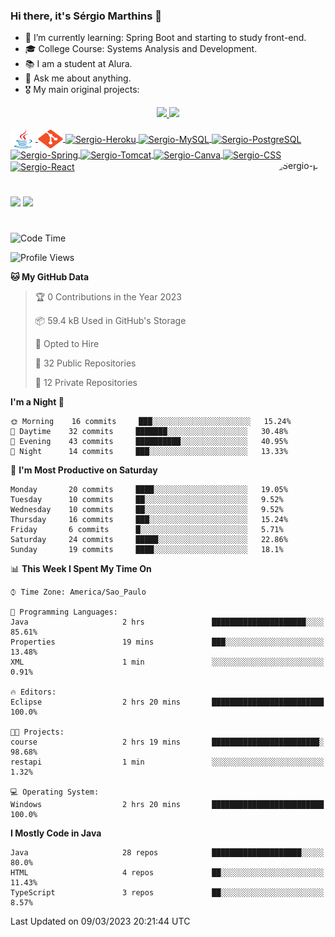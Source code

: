 ### Hi there, it's Sérgio Marthins 👋


- 🌱 I’m currently learning: Spring Boot and starting to study front-end.
- 🎓 College Course: Systems Analysis and Development.
- 📚  I am a student at Alura.
- 💬 Ask me about anything.
- 🎖 My main original projects: 

<div align="center">
  <a href="https://github.com/Almadavic">
  <img height="180em" src="https://github-readme-stats.vercel.app/api?username=Marthiins&show_icons=true&theme=dracula&include_all_commits=true&count_private=true"/>
  <img height="180em" src="https://github-readme-stats.vercel.app/api/top-langs/?username=Marthiins&layout=compact&langs_count=7&theme=dracula"/>
</div>
<div style="display: inline_block"><br>
  <img align="center" alt="Sergio-Java" height="30" width="40" src="https://raw.githubusercontent.com/devicons/devicon/master/icons/java/java-original.svg">
  <img align="center" alt="Sergio-Git" height="30" width="40" src="https://raw.githubusercontent.com/devicons/devicon/master/icons/git/git-original.svg">
  <img align="center" alt="Sergio-Heroku" height="30" width="40" src="https://cdn.jsdelivr.net/gh/devicons/devicon/icons/heroku/heroku-plain-wordmark.svg" />             
  <img align="center" alt="Sergio-MySQL" height="30" width="40" src="https://cdn.jsdelivr.net/gh/devicons/devicon/icons/mysql/mysql-original-wordmark.svg" />
  <img align="center" alt="Sergio-PostgreSQL" height="30" width="40" src="https://cdn.jsdelivr.net/gh/devicons/devicon/icons/postgresql/postgresql-plain-wordmark.svg" />
  <img align="center" alt="Sergio-Spring" height="30" width="40" src="https://cdn.jsdelivr.net/gh/devicons/devicon/icons/spring/spring-original-wordmark.svg" />
  <img align="center" alt="Sergio-Tomcat" height="30" width="40" src="https://cdn.jsdelivr.net/gh/devicons/devicon/icons/tomcat/tomcat-original-wordmark.svg" />
  <img align="center" alt="Sergio-Canva" height="30" width="40" src="https://cdn.jsdelivr.net/gh/devicons/devicon/icons/canva/canva-original.svg" />
  <img align="center" alt="Sergio-CSS" height="30" width="40" src="https://cdn.jsdelivr.net/gh/devicons/devicon/icons/css3/css3-original.svg" />
  <img align="center" alt="Sergio-React" height="30" width="40" src="https://cdn.jsdelivr.net/gh/devicons/devicon/icons/react/react-original.svg" />        
  <img align="right" alt="Sergio-pic" height="150" style="border-radius:50px;" src="https://user-images.githubusercontent.com/47826754/188357708-748fc4f4-5846-47a3-9063-ce04eeefcb8f.png">
</div>

#

<div> 
 <a href = "mailto:sergio.marthiins@gmail.com"><img src="https://img.shields.io/badge/-Gmail-%23333?style=for-the-badge&logo=gmail&logoColor=white" target="_blank"></a>
  <a href="https://www.linkedin.com/in/.........../" target="_blank"><img src="https://img.shields.io/badge/-LinkedIn-%230077B5?style=for-the-badge&logo=linkedin&logoColor=white" target="_blank"></a> 
</div>

#

<!--START_SECTION:waka-->
![Code Time](http://img.shields.io/badge/Code%20Time-31%20hrs%2025%20mins-blue)

![Profile Views](http://img.shields.io/badge/Profile%20Views-0-blue)

**🐱 My GitHub Data** 

> 🏆 0 Contributions in the Year 2023
 > 
> 📦 59.4 kB Used in GitHub's Storage 
 > 
> 💼 Opted to Hire
 > 
> 📜 32 Public Repositories 
 > 
> 🔑 12 Private Repositories  
 > 
**I'm a Night 🦉** 

```text
🌞 Morning    16 commits     ███░░░░░░░░░░░░░░░░░░░░░░   15.24% 
🌇 Daytime    32 commits     ███████░░░░░░░░░░░░░░░░░░   30.48% 
🌃 Evening    43 commits     ██████████░░░░░░░░░░░░░░░   40.95% 
🌙 Night      14 commits     ███░░░░░░░░░░░░░░░░░░░░░░   13.33%

```
📅 **I'm Most Productive on Saturday** 

```text
Monday       20 commits     ████░░░░░░░░░░░░░░░░░░░░░   19.05% 
Tuesday      10 commits     ██░░░░░░░░░░░░░░░░░░░░░░░   9.52% 
Wednesday    10 commits     ██░░░░░░░░░░░░░░░░░░░░░░░   9.52% 
Thursday     16 commits     ███░░░░░░░░░░░░░░░░░░░░░░   15.24% 
Friday       6 commits      █░░░░░░░░░░░░░░░░░░░░░░░░   5.71% 
Saturday     24 commits     █████░░░░░░░░░░░░░░░░░░░░   22.86% 
Sunday       19 commits     ████░░░░░░░░░░░░░░░░░░░░░   18.1%

```


📊 **This Week I Spent My Time On** 

```text
⌚︎ Time Zone: America/Sao_Paulo

💬 Programming Languages: 
Java                     2 hrs               █████████████████████░░░░   85.61% 
Properties               19 mins             ███░░░░░░░░░░░░░░░░░░░░░░   13.48% 
XML                      1 min               ░░░░░░░░░░░░░░░░░░░░░░░░░   0.91%

🔥 Editors: 
Eclipse                  2 hrs 20 mins       █████████████████████████   100.0%

🐱‍💻 Projects: 
course                   2 hrs 19 mins       ████████████████████████░   98.68% 
restapi                  1 min               ░░░░░░░░░░░░░░░░░░░░░░░░░   1.32%

💻 Operating System: 
Windows                  2 hrs 20 mins       █████████████████████████   100.0%

```

**I Mostly Code in Java** 

```text
Java                     28 repos            ████████████████████░░░░░   80.0% 
HTML                     4 repos             ██░░░░░░░░░░░░░░░░░░░░░░░   11.43% 
TypeScript               3 repos             ██░░░░░░░░░░░░░░░░░░░░░░░   8.57%

```



 Last Updated on 09/03/2023 20:21:44 UTC
<!--END_SECTION:waka-->

